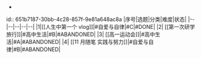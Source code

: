 -
id:: 651b7187-30bb-4c28-857f-9e81a648ac8a
|序号|选题|分类|难度|状态|
|--|--|--|--|--|
|1|[[人生中第一个 vlog]]|#自爱与自律|#C|#DONE|
|2| [[第一次研学旅行]]|#高中生活|#B|#ABANDONED|
|3| [[高一运动会]]|#高中生活|#A|#ABANDONED|
|4| [[11 月随笔 实践与努力]]|#自爱与自律|#B|#ABANDONED|
